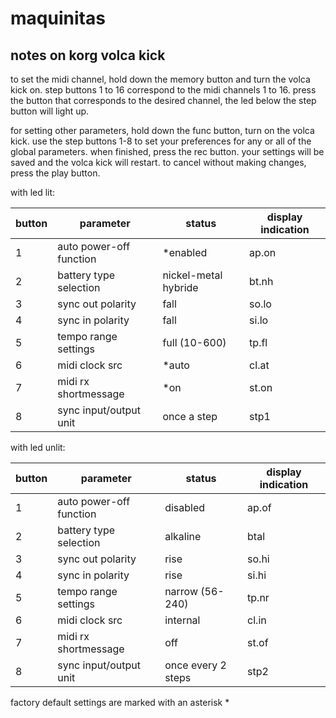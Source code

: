# maquinitas

## notes on korg volca kick

to set the midi channel, hold down the memory button and turn the volca kick on. step buttons 1 to 16 correspond to the midi channels 1 to 16. press the button that corresponds to the desired channel, the led below the step button will light up.

for setting other parameters, hold down the func button, turn on the volca kick. use the step buttons 1-8 to set your preferences for any or all of the global parameters. when finished, press the rec button. your settings will be saved and the volca kick will restart. to cancel without making changes, press the play button.

with led lit:

|button|parameter              |status              |display indication|
|------|-----------------------|--------------------|------------------|
|1     |auto power-off function|*enabled            |ap.on             |
|2     |battery type selection |nickel-metal hybride|bt.nh             |
|3     |sync out polarity      |fall                |so.lo             |
|4     |sync in polarity       |fall                |si.lo             |
|5     |tempo range settings   |full (10-600)       |tp.fl             |
|6     |midi clock src         |*auto               |cl.at             |
|7     |midi rx shortmessage   |*on                 |st.on             |
|8     |sync input/output unit |once a step         |stp1              |

with led unlit:

|button|parameter              |status            |display indication|
|------|-----------------------|------------------|------------------|
|1     |auto power-off function|disabled          |ap.of             |
|2     |battery type selection |alkaline          |btal              |
|3     |sync out polarity      |rise              |so.hi             |
|4     |sync in polarity       |rise              |si.hi             |
|5     |tempo range settings   |narrow (56-240)   |tp.nr             |
|6     |midi clock src         |internal          |cl.in             |
|7     |midi rx shortmessage   |off               |st.of             |
|8     |sync input/output unit |once every 2 steps|stp2              |

factory default settings are marked with an asterisk *
